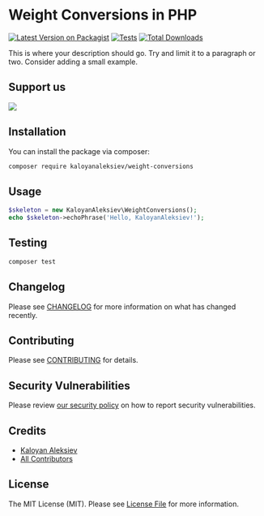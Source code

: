 # Weight Conversions in PHP

[![Latest Version on Packagist](https://img.shields.io/packagist/v/kaloyanaleksiev/weight-conversions.svg?style=flat-square)](https://packagist.org/packages/kaloyanaleksiev/weight-conversions)
[![Tests](https://github.com/KaloyanAleksiev/weight-conversions/actions/workflows/run-tests.yml/badge.svg?branch=main)](https://github.com/kaloyanaleksiev/weight-conversions/actions/workflows/run-tests.yml)
[![Total Downloads](https://img.shields.io/packagist/dt/kaloyanaleksiev/weight-conversions.svg?style=flat-square)](https://packagist.org/packages/kaloyanaleksiev/weight-conversions)

This is where your description should go. Try and limit it to a paragraph or two. Consider adding a small example.

## Support us
[<img src="https://github-ads.s3.eu-central-1.amazonaws.com/support-ukraine.svg?t=1" />](https://supportukrainenow.org)

## Installation

You can install the package via composer:

```bash
composer require kaloyanaleksiev/weight-conversions
```

## Usage

```php
$skeleton = new KaloyanAleksiev\WeightConversions();
echo $skeleton->echoPhrase('Hello, KaloyanAleksiev!');
```

## Testing

```bash
composer test
```

## Changelog

Please see [CHANGELOG](CHANGELOG.md) for more information on what has changed recently.

## Contributing

Please see [CONTRIBUTING](https://github.com/spatie/.github/blob/main/CONTRIBUTING.md) for details.

## Security Vulnerabilities

Please review [our security policy](../../security/policy) on how to report security vulnerabilities.

## Credits

- [Kaloyan Aleksiev](https://github.com/KaloyanAleksiev)
- [All Contributors](../../contributors)

## License

The MIT License (MIT). Please see [License File](LICENSE.md) for more information.
